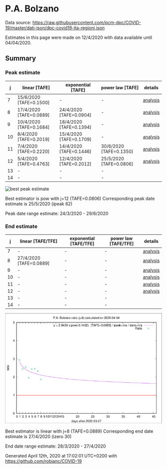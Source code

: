 # P.A. Bolzano


Data source: https://raw.githubusercontent.com/pcm-dpc/COVID-19/master/dati-json/dpc-covid19-ita-regioni.json

Estimates in this page were made on 12/4/2020 with data available until 04/04/2020.


## Summary 

### Peak estimate 
|j|linear [TAFE]|exponential [TAFE]|power law [TAFE]|details|
|---|----|-----------|---------|-------|
|7|15/6/2020 [TAFE=0.1500]|-|-|[analysis](COVID-19_p.a._bolzano_j7_2020-04-04.md)|
|8|17/4/2020 [TAFE=0.0889]|24/4/2020 [TAFE=0.0904]|-|[analysis](COVID-19_p.a._bolzano_j8_2020-04-04.md)|
|9|10/4/2020 [TAFE=0.1684]|18/4/2020 [TAFE=0.1394]|-|[analysis](COVID-19_p.a._bolzano_j9_2020-04-04.md)|
|10|8/4/2020 [TAFE=0.2019]|15/4/2020 [TAFE=0.1709]|-|[analysis](COVID-19_p.a._bolzano_j10_2020-04-04.md)|
|11|7/4/2020 [TAFE=0.2220]|14/4/2020 [TAFE=0.1446]|30/6/2020 [TAFE=0.1350]|[analysis](COVID-19_p.a._bolzano_j11_2020-04-04.md)|
|12|5/4/2020 [TAFE=0.4763]|12/4/2020 [TAFE=0.2012]|25/5/2020 [TAFE=0.0806]|[analysis](COVID-19_p.a._bolzano_j12_2020-04-04.md)|
|13|-|-|-||
|14|-|-|-||

![best peak estimate](COVID-19_p.a._bolzano_j12_2020-04-04.png)

Best estimator is pow with j=12 (TAFE=0.0806)
Corresponding peak date estimate is 25/5/2020 (ipeak 62)


Peak date range estimate: 24/3/2020 - 29/6/2020

### End estimate 
|j|linear [TAFE/TFE]|exponential [TAFE/TFE]|power law [TAFE/TFE]|details|
|---|----|-----------|---------|-------|
|7|-|-|-|[analysis](COVID-19_p.a._bolzano_j7_2020-04-04.md)|
|8|27/4/2020 [TAFE=0.0889]|-|-|[analysis](COVID-19_p.a._bolzano_j8_2020-04-04.md)|
|9|-|-|-|[analysis](COVID-19_p.a._bolzano_j9_2020-04-04.md)|
|10|-|-|-|[analysis](COVID-19_p.a._bolzano_j10_2020-04-04.md)|
|11|-|-|-|[analysis](COVID-19_p.a._bolzano_j11_2020-04-04.md)|
|12|-|-|-|[analysis](COVID-19_p.a._bolzano_j12_2020-04-04.md)|
|13|-|-|-||
|14|-|-|-||

![best zero estimate](COVID-19_p.a._bolzano_j8_2020-04-04.png)

Best estimator is linear with j=8 (TAFE=0.0889)
Corresponding end date estimate is 27/4/2020 (izero 30)


End date range estimate: 28/3/2020 - 27/4/2020

Generated April 12th, 2020 at 17:02:01 UTC+0200 with https://github.com/robianc/COVID-19
